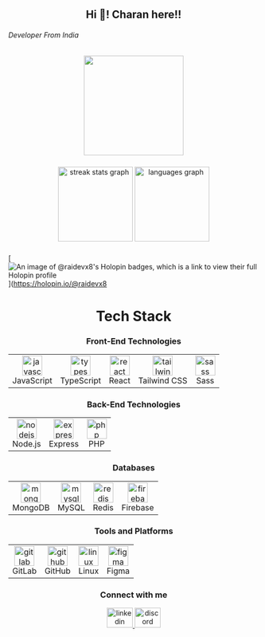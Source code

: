 <h2 align="center">Hi 👋! Charan here!!</h2>
<h6>Developer From India</h6>

<div align="center">
  <img align="center" height="200" src="https://media.giphy.com/media/suqg0jRPpDMze/giphy.gif?cid=790b7611t7ans4i8rnd3h0vnusuhys8iqsxqjg8kt4qvoa5q&ep=v1_gifs_search&rid=giphy.gif&ct=g" />
</div>

###

<div align="center">
  <img src="https://github-readme-streak-stats.herokuapp.com/?user=RaiDevX8&theme=dark&hide_border=false" height="150" alt="streak stats graph" />
  <img src="https://github-readme-stats.vercel.app/api/top-langs/?username=RaiDevX8&theme=dark&hide_border=false&include_all_commits=true&count_private=false&layout=compact" height="150" alt="languages graph" />
</div>

###
[![An image of @raidevx8's Holopin badges, which is a link to view their full Holopin profile](https://holopin.me/raidevx8)](https://holopin.io/@raidevx8
<h1 align="center">Tech Stack</h1>

<div align="center">
  <h3>Front-End Technologies</h3>
  <table>
    <tr>
      <td align="center"><img src="https://cdn.jsdelivr.net/gh/devicons/devicon/icons/javascript/javascript-original.svg" height="40" alt="javascript logo" /><br>JavaScript</td>
      <td align="center"><img src="https://cdn.jsdelivr.net/gh/devicons/devicon/icons/typescript/typescript-original.svg" height="40" alt="typescript logo" /><br>TypeScript</td>
      <td align="center"><img src="https://cdn.jsdelivr.net/gh/devicons/devicon/icons/react/react-original.svg" height="40" alt="react logo" /><br>React</td>
      <td align="center"><img src="https://cdn.jsdelivr.net/gh/devicons/devicon/icons/tailwindcss/tailwindcss-original-wordmark.svg" height="40" alt="tailwindcss logo" /><br>Tailwind CSS</td>
      <td align="center"><img src="https://cdn.jsdelivr.net/gh/devicons/devicon/icons/sass/sass-original.svg" height="40" alt="sass logo" /><br>Sass</td>
    </tr>
  </table>
</div>

<div align="center">
  <h3>Back-End Technologies</h3>
  <table>
    <tr>
      <td align="center"><img src="https://cdn.jsdelivr.net/gh/devicons/devicon/icons/nodejs/nodejs-original.svg" height="40" alt="nodejs logo" /><br>Node.js</td>
      <td align="center"><img src="https://cdn.jsdelivr.net/gh/devicons/devicon/icons/express/express-original.svg" height="40" alt="express logo" /><br>Express</td>
      <td align="center"><img src="https://cdn.jsdelivr.net/gh/devicons/devicon/icons/php/php-original.svg" height="40" alt="php logo" /><br>PHP</td>
    </tr>
  </table>
</div>

<div align="center">
  <h3>Databases</h3>
  <table>
    <tr>
      <td align="center"><img src="https://cdn.jsdelivr.net/gh/devicons/devicon/icons/mongodb/mongodb-original.svg" height="40" alt="mongodb logo" /><br>MongoDB</td>
      <td align="center"><img src="https://cdn.jsdelivr.net/gh/devicons/devicon/icons/mysql/mysql-original.svg" height="40" alt="mysql logo" /><br>MySQL</td>
      <td align="center"><img src="https://cdn.jsdelivr.net/gh/devicons/devicon/icons/redis/redis-original.svg" height="40" alt="redis logo" /><br>Redis</td>
       <td align="center"><img src="https://cdn.jsdelivr.net/gh/devicons/devicon/icons/firebase/firebase-plain.svg" height="40" alt="firebase logo" /><br>Firebase</td>
     </tr>
  </table>
</div>

<div align="center">
  <h3>Tools and Platforms</h3>
  <table>
    <tr>
      <td align="center"><img src="https://cdn.jsdelivr.net/gh/devicons/devicon/icons/gitlab/gitlab-original.svg" height="40" alt="gitlab logo" /><br>GitLab</td>
      <td align="center"><img src="https://cdn.jsdelivr.net/gh/devicons/devicon/icons/github/github-original.svg" height="40" alt="github logo" /><br>GitHub</td>
      <td align="center"><img src="https://cdn.jsdelivr.net/gh/devicons/devicon/icons/linux/linux-original.svg" height="40" alt="linux logo" /><br>Linux</td>
      <td align="center"><img src="https://cdn.jsdelivr.net/gh/devicons/devicon/icons/figma/figma-original.svg" height="40" alt="figma logo" /><br>Figma</td>
    </tr>
  </table>
</div>

###

<div align="center">
  <h3>Connect with me</h3>
  <a href="https://www.linkedin.com/in/charan-rai2024/" target="_blank">
    <img src="https://raw.githubusercontent.com/maurodesouza/profile-readme-generator/master/src/assets/icons/social/linkedin/default.svg" width="52" height="40" alt="linkedin logo" />
  </a>
  <a href="https://discordapp.com/users/charan_rai" target="_blank">
    <img src="https://raw.githubusercontent.com/maurodesouza/profile-readme-generator/master/src/assets/icons/social/discord/default.svg" width="52" height="40" alt="discord logo" />
  </a>
</div>

###
